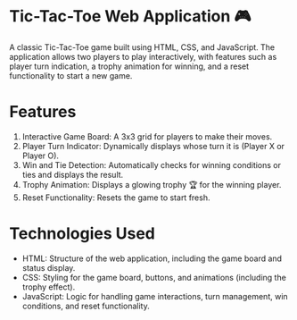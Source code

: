 # Tic-Tac-Toe Web Application 🎮
A classic Tic-Tac-Toe game built using HTML, CSS, and JavaScript. The application allows two players to play interactively, with features such as player turn indication, a trophy animation for winning, and a reset functionality to start a new game.

# Features
1. Interactive Game Board: A 3x3 grid for players to make their moves.
2. Player Turn Indicator: Dynamically displays whose turn it is (Player X or Player O).
3. Win and Tie Detection: Automatically checks for winning conditions or ties and displays the result.
4. Trophy Animation: Displays a glowing trophy 🏆 for the winning player.
5. Reset Functionality: Resets the game to start fresh.
   
# Technologies Used
 * HTML: Structure of the web application, including the game board and status display.
 * CSS: Styling for the game board, buttons, and animations (including the trophy effect).
 * JavaScript: Logic for handling game interactions, turn management, win conditions, and reset functionality.
